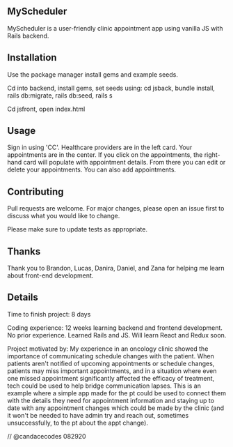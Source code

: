 ## MyScheduler 

MyScheduler is a user-friendly clinic appointment app using vanilla JS with Rails backend. 

## Installation

Use the package manager install gems and example seeds.

Cd into backend, install gems, set seeds using: cd jsback, bundle install, rails db:migrate, rails db:seed, rails s 

Cd jsfront, open index.html 

## Usage 

Sign in using 'CC'. Healthcare providers are in the left card. Your appointments are in the center. If you click on the appointments, the right-hand card will populate with appointment details. From there you can edit or delete your appointments. You can also add appointments. 

## Contributing

Pull requests are welcome. For major changes, please open an issue first to discuss what you would like to change.

Please make sure to update tests as appropriate.

## Thanks 

Thank you to Brandon, Lucas, Danira, Daniel, and Zana for helping me learn about front-end development. 

## Details 

Time to finish project: 8 days 

Coding experience: 12 weeks learning backend and frontend development. No prior experience. Learned Rails and JS. Will learn React and Redux soon. 

Project motivated by: My experience in an oncology clinic showed the importance of communicating schedule changes with the patient. When patients aren't notified of upcoming appointments or schedule changes, patients may miss important appointments, and in a situation where even one missed appointment significantly affected the efficacy of treatment, tech could be used to help bridge communication lapses. This is an example where a simple app made for the pt could be used to connect them with the details they need for appointment information and staying up to date with any appointment changes which could be made by the clinic (and it won't be needed to have admin try and reach out, sometimes unsuccessfully, to the pt about the appt change).

// @candacecodes 082920 
